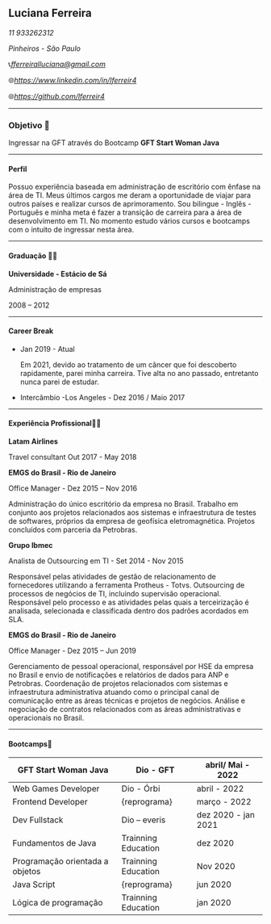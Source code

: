 ##                             Luciana Ferreira

*11 933262312*

*Pinheiros - São Paulo*

📞*fferreiralluciana@gmail.com*

🌐*https://www.linkedin.com/in/lferreir4*

🌐*https://github.com/lferreir4*

------

###                                      Objetivo 🚀

Ingressar na GFT através do Bootcamp **GFT Start Woman Java**



------

####                                                Perfil

Possuo experiência baseada em administração de escritório com ênfase na área de TI. Meus últimos cargos me deram a oportunidade de viajar para outros países e realizar cursos de aprimoramento. Sou bilingue - Inglês - Português e minha meta é fazer a transição de carreira para a área de desenvolvimento em TI. No momento estudo vários cursos e bootcamps com o intuito de ingressar nesta área.

------

####                                              Graduação 🧑‍🎓



**Universidade - Estácio de Sá**

Administração de empresas

2008 – 2012

------

#### Career Break

- Jan 2019 - Atual 

  Em 2021, devido ao tratamento de um câncer que foi descoberto rapidamente, parei minha carreira. Tive alta no ano passado, entretanto nunca parei de estudar.

- Intercâmbio -Los Angeles - Dez 2016 / Maio 2017

------



####                                               Experiência Profissional👩‍💼



**Latam Airlines**

   Travel consultant  Out 2017 - May 2018



**EMGS do Brasil - Rio de Janeiro**

Office Manager - Dez 2015 – Nov 2016

Administração do único escritório da empresa no Brasil. Trabalho em conjunto aos projetos relacionados aos sistemas e infraestrutura de testes de softwares, próprios da empresa de geofísica eletromagnética. Projetos concluídos com parceria da Petrobras.

 

**Grupo Ibmec**  

Analista de Outsourcing em TI - Set 2014 - Nov 2015

Responsável pelas atividades de gestão de relacionamento de fornecedores utilizando a ferramenta Protheus - Totvs. Outsourcing de processos de negócios de TI, incluindo supervisão operacional. Responsável pelo processo e as atividades pelas quais a terceirização é analisada, selecionada e classificada dentro dos padrões acordados em SLA.

 

**EMGS do Brasil  - Rio de Janeiro**

Office Manager - Dez 2015 – Jun 2019

Gerenciamento de pessoal operacional, responsável por HSE da empresa no Brasil e envio de notificações e relatórios de dados para ANP e Petrobras. Coordenação de projetos relacionados com sistemas e infraestrutura administrativa atuando como o principal canal de comunicação entre as áreas técnicas e projetos de negócios. Análise e negociação de contratos relacionados com as áreas administrativas e operacionais no Brasil.

------

####                                                  Bootcamps📖



| GFT Start Woman Java            | Dio  - GFT          | abril/ Mai - 2022   |
| ------------------------------- | ------------------- | ------------------- |
| Web Games Developer             | Dio - Órbi          | abril - 2022        |
| Frontend Developer              | {reprograma}        | março - 2022        |
| Dev Fullstack                   | Dio – everis        | dez 2020 - jan 2021 |
| Fundamentos de Java             | Trainning Education | dez 2020            |
| Programação orientada a objetos | Trainning Education | Nov 2020            |
| Java Script                     | {reprograma}        | jun 2020            |
| Lógica de programação           | Trainning Education | jan 2020            |

